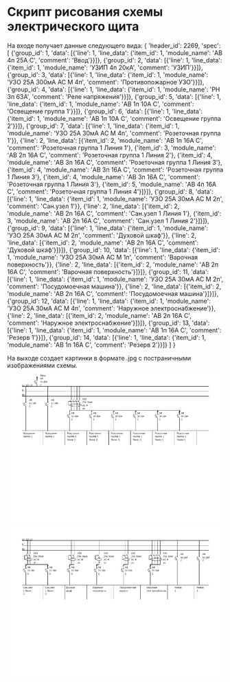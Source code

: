 # Скрипт рисования схемы электрического щита
На входе получает данные следующего вида:
{
'header_id': 2269,
'spec': [
    {'group_id': 1, 'data': [{'line': 1, 'line_data': {'item_id': 1, 'module_name': 'АВ 4п 25А C', 'comment': 'Ввод'}}]},
    {'group_id': 2, 'data': [{'line': 1, 'line_data': {'item_id': 1, 'module_name': 'УЗИП 4п 20кА', 'comment': 'УЗИП'}}]},
    {'group_id': 3, 'data': [{'line': 1, 'line_data': {'item_id': 1, 'module_name': 'УЗО 25А 300мА AC M 4п', 'comment': 'Противопожарное УЗО'}}]},
    {'group_id': 4, 'data': [{'line': 1, 'line_data': {'item_id': 1, 'module_name': 'РН 3п 63А', 'comment': 'Реле напряжения'}}]},
    {'group_id': 5, 'data': [{'line': 1, 'line_data': {'item_id': 1, 'module_name': 'АВ 1п 10А C', 'comment': 'Освещение группа 1'}}]},
    {'group_id': 6, 'data': [{'line': 1, 'line_data': {'item_id': 1, 'module_name': 'АВ 1п 10А C', 'comment': 'Освещение группа 2'}}]},
    {'group_id': 7, 'data': [{'line': 1, 'line_data': {'item_id': 1, 'module_name': 'УЗО 25А 30мА AC M 4п', 'comment': 'Розеточная группа 1'}},
                             {'line': 2, 'line_data': [{'item_id': 2, 'module_name': 'АВ 1п 16А C', 'comment': 'Розеточная группа 1 Линия 1'},
                                                       {'item_id': 3, 'module_name': 'АВ 2п 16А C', 'comment': 'Розеточная группа 1 Линия 2'},
                                                       {'item_id': 4, 'module_name': 'АВ 3п 16А C', 'comment': 'Розеточная группа 1 Линия 3'},
{'item_id': 4, 'module_name': 'АВ 3п 16А C', 'comment': 'Розеточная группа 1 Линия 3'},
                                                       {'item_id': 4, 'module_name': 'АВ 3п 16А C', 'comment': 'Розеточная группа 1 Линия 3'},
                                                       {'item_id': 5, 'module_name': 'АВ 4п 16А C', 'comment': 'Розеточная группа 1 Линия 4'}]}]},
    {'group_id': 8, 'data': [{'line': 1, 'line_data': {'item_id': 1, 'module_name': 'УЗО 25А 30мА AC M 2п', 'comment': 'Сан.узел 1'}},
                             {'line': 2, 'line_data': [{'item_id': 2, 'module_name': 'АВ 2п 16А C', 'comment': 'Сан.узел 1 Линия 1'},
                                                       {'item_id': 3, 'module_name': 'АВ 2п 16А C', 'comment': 'Сан.узел 1 Линия 2'}]}]},
    {'group_id': 9, 'data': [{'line': 1, 'line_data': {'item_id': 1, 'module_name': 'УЗО 25А 30мА AC M 2п', 'comment': 'Духовой шкаф'}},
                             {'line': 2, 'line_data': [{'item_id': 2, 'module_name': 'АВ 2п 16А C', 'comment': 'Духовой шкаф'}]}]},
    {'group_id': 10, 'data': [{'line': 1, 'line_data': {'item_id': 1, 'module_name': 'УЗО 25А 30мА AC M 1п', 'comment': 'Варочная поверхность'}},
                              {'line': 2, 'line_data': [{'item_id': 2, 'module_name': 'АВ 2п 16А C', 'comment': 'Варочная поверхность'}]}]},
    {'group_id': 11, 'data': [{'line': 1, 'line_data': {'item_id': 1, 'module_name': 'УЗО 25А 30мА AC M 2п', 'comment': 'Посудомоечная машина'}},
                              {'line': 2, 'line_data': [{'item_id': 2, 'module_name': 'АВ 2п 16А C', 'comment': 'Посудомоечная машина'}]}]},
    {'group_id': 12, 'data': [{'line': 1, 'line_data': {'item_id': 1, 'module_name': 'УЗО 25А 30мА AC M 4п', 'comment': 'Наружное электроснабжение'}},
                              {'line': 2, 'line_data': [{'item_id': 2, 'module_name': 'АВ 2п 16А C', 'comment': 'Наружное электроснабжение'}]}]},
    {'group_id': 13, 'data': [{'line': 1, 'line_data': {'item_id': 1, 'module_name': 'АВ 1п 16А C', 'comment': 'Резерв 1'}}]},
    {'group_id': 14, 'data': [{'line': 1, 'line_data': {'item_id': 1, 'module_name': 'АВ 1п 16А C', 'comment': 'Резерв 2'}}]}
]
}

На выходе создает картинки в формате .jpg с постраничными изображениями схемы.
![](Shema1.jpg)
![](Shema2.jpg)